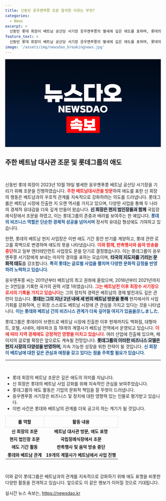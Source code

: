 ```yaml
---
title: 신동빈 응우옌푸쫑 조문 참석한 이유는 무엇?
categories:
  - News
excerpt: >
  신동빈 롯데 회장이 베트남 공산당 서기장 응우옌푸쫑의 별세에 깊은 애도를 표하며, 롯데의 모든 사업장에서 조문을 위한 특별 조치를 시행합니다. 롯데가 베트남과의 관계를 어떻게 더욱 돈독히 해 나갈지 관심이 집중됩니다!
feature_text: >
  신동빈 롯데 회장이 베트남 공산당 서기장 응우옌푸쫑의 별세에 깊은 애도를 표하며, 롯데의 모든 사업장에서 조문을 위한 특별 조치를 시행합니다. 롯데가 베트남과의 관계를 어떻게 더욱 돈독히 해 나갈지 관심이 집중됩니다!
image: '/assets/img/newsdao_breakingnews.jpg'
---
```


<p><img src="/assets/img/newsdao_breakingnews.jpg" alt="ranknews 속보" /></p>

<h2 data-ke-size="size26">주한 베트남 대사관 조문 및 롯데그룹의 애도</h2>

<p data-ke-size="size16">&nbsp;</p>

<p>신동빈 롯데 회장이 2023년 10월 19일 별세한 응우옌푸쫑 베트남 공산당 서기장을 기리기 위해 조문을 진행하였습니다. <b><span style="color: #ee2323;">주한 베트남대사관을 방문</span></b>하여 애도를 표한 신 회장의 행동은 베트남과의 우호적 관계를 지속적으로 강화하려는 의도를 드러냅니다. 롯데그룹은 베트남 시장에 진출한 지 오랜 역사를 가지고 있으며, 다양한 사업을 통해 두 나라의 경제적 유대감을 더욱 깊게 만들어 왔습니다. <b><span style="background-color: #21538527;">신 회장은 현지 법인장들과 함께</span></b> 국립장례식장에서 조문을 하였고, 이는 롯데그룹의 존중과 배려를 보여주는 한 예입니다. <b><span style="color: #1a5490;">롯데의 비즈니스 역할은 단순한 경제적 성공을 넘어서며</span></b> 정서적 유대감 형성에도 기여하고 있습니다.</p>

<p>한편, 롯데의 베트남 현지 사업장은 이번 애도 기간 동안 반기를 게양하고, 롯데 관련 로고를 흑백으로 변경하며 애도의 뜻을 나타냈습니다. <b><span style="color: #ee2323;">이와 함께, 판촉행사와 음악 방송을 중단</span></b>하고 일부 엔터테인먼트 사업장도 문을 닫기로 결정했습니다. 이는 롯데그룹이 응우옌푸쫑 서기장에게 보내는 마지막 경의를 표하는 모습이며, <b><span style="background-color: #21538527;">타국의 지도자를 기리는 문화적 태도</span></b>를 강조합니다. <b><span style="color: #1a5490;">특히 롯데는 글로벌 사업을 펼치며 다양한 문화적 감정을 반영하려 노력하고 있습니다</span></b>.</p>

<p>응우옌푸쫑 씨는 2011년부터 베트남의 최고 권좌에 올랐으며, 2016년부터 2021년까지는 3연임을 기록한 국가의 권력 서열 1위였습니다. <b><span style="color: #ee2323;">그는 베트남전 이후 최장수 서기장으로서의 기록을 가지고 있습니다</span></b>는 그의 정치적 경력은 베트남의 경제 발전과도 깊은 관련이 있습니다. <b><span style="background-color: #21538527;">롯데는 그의 지난 2년 내에 세 번의 베트남 방문을 통해</span></b> 현지에서의 사업 기회를 강화하며, 신 회장 스스로도 베트남 시장에 큰 관심을 가지고 있다는 것을 나타냅니다. <b><span style="color: #1a5490;">이는 롯데와 베트남 간의 비즈니스 관계가 더욱 깊어질 여지가 있음을示しました</span></b>.</p>

<p>롯데그룹은 롯데리아 브랜드로 베트남 시장에 진출한 이후 현재까지도 백화점, 대형마트, 호텔, 시네마, 테마파크 등 19개의 계열사가 베트남 전역에서 운영되고 있습니다. <b><span style="color: #ee2323;">이에 따라 지역 경제에도 긍정적인 영향을 미치고 있습니다</span></b>. 여러 산업에 진출해 있으며, 페이지의 글로벌 확장은 앞으로도 계속될 전망입니다. <b><span style="background-color: #21538527;">롯데그룹의 이러한 비즈니스 모델은 현지 시장의 다양성을 반영하며,</span></b> 지속 가능한 성장을 위한 전략이 될 것입니다. <b><span style="color: #1a5490;">신 회장이 베트남에 대한 깊은 관심과 애정을 갖고 있다는 점을 주목할 필요가 있습니다</span></b>.</p>

<p data-ke-size="size16"></p>

<hr />

<p data-ke-size="size16">&nbsp;</p> 

<ul>
<li>롯데 회장의 베트남 조문은 깊은 애도의 의미를 지닙니다.</li>
<li>신 회장은 롯데의 베트남 사업 강화를 위해 지속적인 관심을 보여주었습니다.</li>
<li>롯데그룹의 애도 활동은 기업의 문화적 책임을 잘 뚜렷이 드러냅니다.</li>
<li>응우옌푸쫑 서기장은 비즈니스 및 정치에 대한 영향력 있는 인물로 평가받고 있습니다.</li>
<li>이번 사건은 롯데와 베트남의 관계를 더욱 공고히 하는 계기가 될 것입니다.</li>
</ul>

<p data-ke-size="size16"></p>

<table style="width: 100%; border-collapse: collapse;">
<tr>
<td style="border: 1px solid #dddddd; padding: 8px; text-align: center;"><b>롤 역할</b></td>
<td style="border: 1px solid #dddddd; padding: 8px; text-align: center;"><b>활동 내용</b></td>
</tr>
<tr>
<td style="text-align: center; height: 17px;"><b>신 회장의 조문</b></td>
<td style="text-align: center; height: 17px;"><b>베트남 대사관 방문, 애도 표명</b></td>
</tr>
<tr>
<td style="text-align: center; height: 17px;"><b>현지 법인장 조문</b></td>
<td style="text-align: center; height: 17px;"><b>국립장례식장에서 조문</b></td>
</tr>
<tr>
<td style="text-align: center; height: 17px;"><b>애도 기간 활동</b></td>
<td style="text-align: center; height: 17px;"><b>판촉행사 및 음악 방송 중단</b></td>
</tr>
<tr>
<td style="text-align: center; height: 17px;"><b>롯데와 베트남 관계</b></td>
<td style="text-align: center; height: 17px;"><b>19개의 계열사가 베트남에서 사업 진행</b></td>
</tr>
</table>

<p data-ke-size="size16">&nbsp;</p>

<p>이와 같이 롯데그룹은 베트남과의 관계를 지속적으로 강화하기 위해 애도 표명을 비롯한 다양한 활동을 전개하고 있습니다. 앞으로도 이 같은 행보가 이어질 것으로 기대됩니다.</p>
실시간 뉴스 속보는, <a href="https://newsdao.kr" rel="dofollow">https://newsdao.kr</a>


